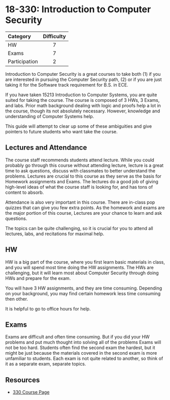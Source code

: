 # 18-330: Introduction to Computer Security

| Category | Difficulty |
|:--       | :-:        |
| HW       | 7          |
| Exams    | 7          |
| Participation | 2     |


Introduction to Computer Security is a great courses to take both (1) if you are interested in pursuing the Computer Security path, (2) or if you are just taking it for the Software track requirement for B.S. in ECE. 

If you have taken 15213 Introduction to Computer Systems, you are quite suited for taking the course. The course is composed of 3 HWs, 3 Exams, and labs. Prior math background dealing with logic and proofs help a lot in the course, though its not absolutely necessary. However, knowledge and understanding of Computer Systems help.

This guide will attempt to clear up some of these ambiguities and give
pointers to future students who want take the course.

## Lectures and Attendance

The course staff recommends students attend lecture. While you could probably
go through this course without attending lecture, lecture is a great time to ask questions, discuss with classmates to better understand the problems. Lectures are crucial to this course as they serve as the basis for Homework assignments and Exams. The lectures do a good job of giving high-level ideas of what the course staff is looking for, and has tons of content to absorb.

Attendance is also very important in this course. There are in-class pop quizzes that can give you few extra points. As the homework and exams are the major portion of this course, Lectures are your chance to learn and ask questions.

The topics can be quite challenging, so it is crucial for you to attend all lectures, labs, and recitations for maximal help.

## HW

HW is a big part of the course, where you first learn basic materials in class, and you will spend most time doing the HW assignments. The HWs are challenging, but it will learn most about Computer Security through doing HWs and prepare for the exam. 

You will have 3 HW assignments, and they are time consuming. Depending on your background, you may find certain homework less time consuming then other.

It is helpful to go to office hours for help. 

## Exams

Exams are difficult and often time consuming. But if you did your HW problems and put much thought into solving all of the problems Exams will not be too hard. Students often find the second exam the hardest, but it might be just because the materials covered in the second exam is more unfamiliar to students. Each exam is not quite related to another, so think of it as a separate exam, separate topics.

## Resources

- [330 Course Page](https://www.andrew.cmu.edu/course/18-330/)